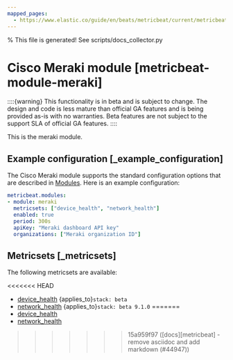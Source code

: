 ```yaml
---
mapped_pages:
  - https://www.elastic.co/guide/en/beats/metricbeat/current/metricbeat-module-meraki.html
---
```


% This file is generated! See scripts/docs_collector.py

# Cisco Meraki module [metricbeat-module-meraki]

::::{warning}
This functionality is in beta and is subject to change. The design and code is less mature than official GA features and is being provided as-is with no warranties. Beta features are not subject to the support SLA of official GA features.
::::


This is the meraki module.


## Example configuration [_example_configuration]

The Cisco Meraki module supports the standard configuration options that are described in [Modules](/reference/metricbeat/configuration-metricbeat.md). Here is an example configuration:

```yaml
metricbeat.modules:
- module: meraki
  metricsets: ["device_health", "network_health"]
  enabled: true
  period: 300s
  apiKey: "Meraki dashboard API key"
  organizations: ["Meraki organization ID"]
```


## Metricsets [_metricsets]

The following metricsets are available:

<<<<<<< HEAD
* [device_health](/reference/metricbeat/metricbeat-metricset-meraki-device_health.md)  {applies_to}`stack: beta`
* [network_health](/reference/metricbeat/metricbeat-metricset-meraki-network_health.md)  {applies_to}`stack: beta 9.1.0`
=======
* [device_health](/reference/metricbeat/metricbeat-metricset-meraki-device_health.md)
* [network_health](/reference/metricbeat/metricbeat-metricset-meraki-network_health.md)
>>>>>>> 15a959f97 ([docs][metricbeat] - remove asciidoc and add markdown (#44947))
